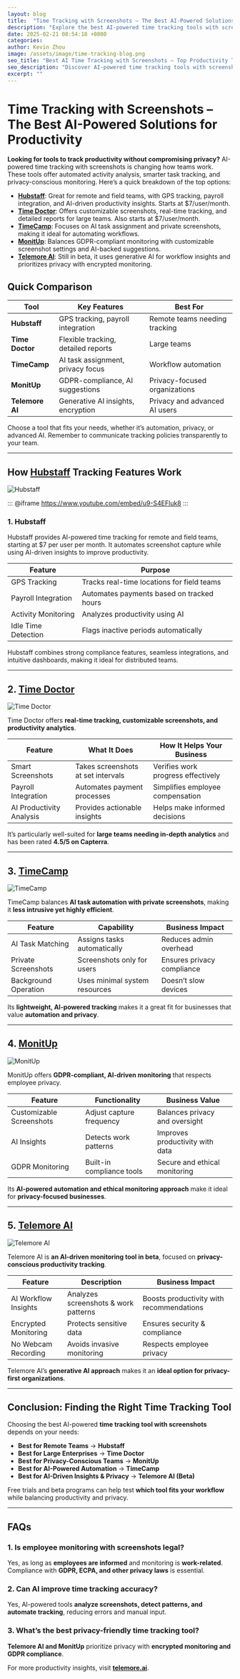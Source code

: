 ```yaml
---
layout: blog
title:  "Time Tracking with Screenshots – The Best AI-Powered Solutions for Productivity"
description: "Explore the best AI-powered time tracking tools with screenshots for optimizing productivity and balancing privacy in remote work."
date: 2025-02-21 08:54:18 +0800
categories:
author: Kevin Zhou
image: /assets/image/time-tracking-blog.png
seo_title: "Best AI Time Tracking with Screenshots – Top Productivity Tools"
seo_description: "Discover AI-powered time tracking tools with screenshots to boost productivity, automate workflows, and ensure privacy compliance."
excerpt: ""
---
```


# **Time Tracking with Screenshots – The Best AI-Powered Solutions for Productivity**

**Looking for tools to track productivity without compromising privacy?** AI-powered time tracking with screenshots is changing how teams work. These tools offer automated activity analysis, smarter task tracking, and privacy-conscious monitoring. Here’s a quick breakdown of the top options:

- **[Hubstaff](https://hubstaff.com/)**: Great for remote and field teams, with GPS tracking, payroll integration, and AI-driven productivity insights. Starts at $7/user/month.
- **[Time Doctor](https://www.timedoctor.com/features/employee-monitoring)**: Offers customizable screenshots, real-time tracking, and detailed reports for large teams. Also starts at $7/user/month.
- **[TimeCamp](https://www.timecamp.com/)**: Focuses on AI task assignment and private screenshots, making it ideal for automating workflows.
- **[MonitUp](https://www.monitup.com/employee-monitoring-software-guid?srsltid=AfmBOoq89yf6Oq5tcBYnpFxw1oBY1xiDwF9-KegmKYGAPW4OhoaotEAv)**: Balances GDPR-compliant monitoring with customizable screenshot settings and AI-backed suggestions.
- **[Telemore AI](https://telemore.ai/)**: Still in beta, it uses generative AI for workflow insights and prioritizes privacy with encrypted monitoring.

## **Quick Comparison**

| Tool         | Key Features                           | Best For                          |
|-------------|--------------------------------------|----------------------------------|
| **Hubstaff**  | GPS tracking, payroll integration  | Remote teams needing tracking    |
| **Time Doctor** | Flexible tracking, detailed reports | Large teams                      |
| **TimeCamp**  | AI task assignment, privacy focus  | Workflow automation              |
| **MonitUp**   | GDPR-compliance, AI suggestions    | Privacy-focused organizations    |
| **Telemore AI** | Generative AI insights, encryption | Privacy and advanced AI users   |

Choose a tool that fits your needs, whether it’s automation, privacy, or advanced AI. Remember to communicate tracking policies transparently to your team.

---

## **How [Hubstaff](https://hubstaff.com/) Tracking Features Work**

![Hubstaff](https://mars-images.imgix.net/seobot/screenshots/hubstaff.com-434c4eec20b7eef7e637853a4935ceec-2025-02-21.jpg?auto=compress)

::: @iframe https://www.youtube.com/embed/u9-S4EFluk8
:::

### **1. Hubstaff**
Hubstaff provides AI-powered time tracking for remote and field teams, starting at $7 per user per month. It automates screenshot capture while using AI-driven insights to improve productivity.

| Feature         | Purpose                                      |
|---------------|--------------------------------------------|
| GPS Tracking  | Tracks real-time locations for field teams |
| Payroll Integration | Automates payments based on tracked hours |
| Activity Monitoring | Analyzes productivity using AI |
| Idle Time Detection | Flags inactive periods automatically |

Hubstaff combines strong compliance features, seamless integrations, and intuitive dashboards, making it ideal for distributed teams.

---

## **2. [Time Doctor](https://www.timedoctor.com/features/employee-monitoring)**

![Time Doctor](https://mars-images.imgix.net/seobot/screenshots/www.timedoctor.com-44f8e4d81fad11ff5f04c50fea31a129-2025-02-21.jpg?auto=compress)

Time Doctor offers **real-time tracking, customizable screenshots, and productivity analytics**.

| Feature          | What It Does                         | How It Helps Your Business    |
|-----------------|------------------------------------|--------------------------------|
| Smart Screenshots | Takes screenshots at set intervals | Verifies work progress effectively |
| Payroll Integration | Automates payment processes | Simplifies employee compensation |
| AI Productivity Analysis | Provides actionable insights | Helps make informed decisions |

It’s particularly well-suited for **large teams needing in-depth analytics** and has been rated **4.5/5 on Capterra**.

---

## **3. [TimeCamp](https://www.timecamp.com/)**

![TimeCamp](https://mars-images.imgix.net/seobot/screenshots/www.timecamp.com-af26372cd9cff430aa1cbb4c386f877c-2025-02-21.jpg?auto=compress)

TimeCamp balances **AI task automation with private screenshots**, making it **less intrusive yet highly efficient**.

| Feature           | Capability                    | Business Impact |
|------------------|-----------------------------|----------------|
| AI Task Matching | Assigns tasks automatically | Reduces admin overhead |
| Private Screenshots | Screenshots only for users | Ensures privacy compliance |
| Background Operation | Uses minimal system resources | Doesn’t slow devices |

Its **lightweight, AI-powered tracking** makes it a great fit for businesses that value **automation and privacy**.

---

## **4. [MonitUp](https://www.monitup.com/employee-monitoring-software-guid?srsltid=AfmBOoq89yf6Oq5tcBYnpFxw1oBY1xiDwF9-KegmKYGAPW4OhoaotEAv)**

![MonitUp](https://mars-images.imgix.net/seobot/screenshots/www.monitup.com-1508e32642fab25d80707fa7be43e631-2025-02-21.jpg?auto=compress)

MonitUp offers **GDPR-compliant, AI-driven monitoring** that respects employee privacy.

| Feature                  | Functionality                     | Business Value |
|-------------------------|--------------------------------|----------------|
| Customizable Screenshots | Adjust capture frequency | Balances privacy and oversight |
| AI Insights | Detects work patterns | Improves productivity with data |
| GDPR Monitoring | Built-in compliance tools | Secure and ethical monitoring |

Its **AI-powered automation and ethical monitoring approach** make it ideal for **privacy-focused businesses**.

---

## **5. [Telemore AI](https://telemore.ai/)**

![Telemore AI](https://mars-images.imgix.net/seobot/screenshots/telemore.ai-13629b3f681ed3a837fccacaa64b267c-2025-02-21.jpg?auto=compress)

Telemore AI is **an AI-driven monitoring tool in beta**, focused on **privacy-conscious productivity tracking**.

| Feature            | Description                        | Business Impact |
|-------------------|--------------------------------|----------------|
| AI Workflow Insights | Analyzes screenshots & work patterns | Boosts productivity with recommendations |
| Encrypted Monitoring | Protects sensitive data | Ensures security & compliance |
| No Webcam Recording | Avoids invasive monitoring | Respects employee privacy |

Telemore AI’s **generative AI approach** makes it an **ideal option for privacy-first organizations**.

---

## **Conclusion: Finding the Right Time Tracking Tool**
Choosing the best AI-powered **time tracking tool with screenshots** depends on your needs:

- **Best for Remote Teams** → **Hubstaff**
- **Best for Large Enterprises** → **Time Doctor**
- **Best for Privacy-Conscious Teams** → **MonitUp**
- **Best for AI-Powered Automation** → **TimeCamp**
- **Best for AI-Driven Insights & Privacy** → **Telemore AI (Beta)**

Free trials and beta programs can help test **which tool fits your workflow** while balancing productivity and privacy.

---

## **FAQs**

### **1. Is employee monitoring with screenshots legal?**
Yes, as long as **employees are informed** and monitoring is **work-related**. Compliance with **GDPR, ECPA, and other privacy laws** is essential.

### **2. Can AI improve time tracking accuracy?**
Yes, AI-powered tools **analyze screenshots, detect patterns, and automate tracking**, reducing errors and manual input.

### **3. What’s the best privacy-friendly time tracking tool?**
**Telemore AI and MonitUp** prioritize privacy with **encrypted monitoring and GDPR compliance**.

For more productivity insights, visit **[telemore.ai](https://telemore.ai/)**.